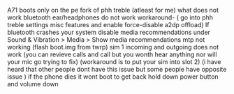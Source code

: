 A71 boots only on the pe fork of phh treble  (atleast for me)
what does not work
bluetooth ear/headphones do not work workaround- ( go into phh treble settings misc features and enable force-disable a2dp offload)
If bluetooth crashes your system disable media recommendations under Sound & Vibration > Media > Show media recommendations
mtp not working (flash boot.img from twrp)
sim 1 incoming and outgoing does not work (you can revieve calls and call but you wonth hear anything nor will your mic go trying to fix) (workaround is to put your sim into slot 2) (i have heard that other people dont have this issue but some people have opposite issue )
if the phone dies it wont boot to get back hold down power button and volume down